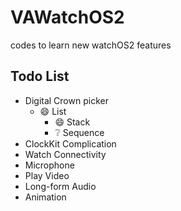 # VAWatchOS2
codes to learn new watchOS2 features

## Todo List
- Digital Crown picker
  - :smile: List
	- :smile: Stack
	- :grey_question: Sequence
- ClockKit Complication
- Watch Connectivity
- Microphone
- Play Video
- Long-form Audio
- Animation